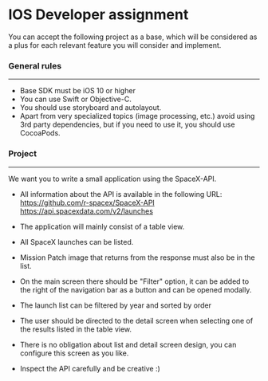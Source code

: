 # IOS Developer assignment

You can accept the following project as a base, which will be considered as a plus for each relevant feature you will consider and implement.

### General rules
------------------------------------

- Base SDK must be iOS 10 or higher
- You can use Swift or Objective-C.
- You should use storyboard and autolayout.
- Apart from very specialized topics (image processing, etc.) avoid using 3rd party dependencies, but if you need to use it, you should use CocoaPods.

### Project
------------------------------------

We want you to write a small application using the SpaceX-API.

- All information about the API is available in the following URL:
    https://github.com/r-spacex/SpaceX-API
    https://api.spacexdata.com/v2/launches

- The application will mainly consist of a table view.
- All SpaceX launches can be listed.
- Mission Patch image that returns from the response must also be in the list.
- On the main screen there should be "Filter" option, it can be added to the right of the navigation bar as a button and can be opened modally.
- The launch list can be filtered by year and sorted by order
- The user should be directed to the detail screen when selecting one of the results listed in the table view.
- There is no obligation about list and detail screen design, you can configure this screen as you like.
- Inspect the API carefully and be creative :)